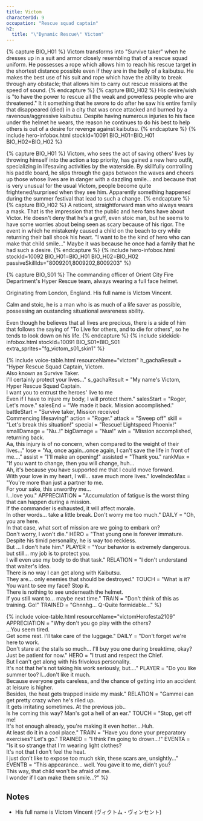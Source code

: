 ```yaml
---
title: Victom
characterId: 9
occupation: "Rescue squad captain"
h2:
  title: "\"Dynamic Rescue\" Victom"
---
```


{% capture BIO_H01 %}
Victom transforms into "Survive taker" when he dresses up in a suit and armor closely resembling that of a rescue squad uniform. He possesses a rope which allows him to reach his rescue target in the shortest distance possible even if they are in the belly of a kaibutsu.  He makes the best use of his suit and rope which have the ability to break through any obstacle; that allows him to carry out rescue missions at the speed of sound.
{% endcapture %}
{% capture BIO_H02 %}
His desire/wish is "to have the power to rescue all the weak and powerless people who are threatened." It it something that he swore to do after he saw his entire family that disappeared (died) in a city that was once attacked and burned by a ravenous/aggressive kaibutsu. Despite having numerous injuries to his face under the helmet he wears, the reason he continues to do his best to help others is out of a desire for revenge against kaibutsu.
{% endcapture %}
{% include hero-infobox.html stockId=10091 BIO_H01=BIO_H01 BIO_H02=BIO_H02 %}

{% capture BIO_H01 %}
Victom, who sees the act of saving others' lives by throwing himself into the action a top priority, has gained a new hero outfit, specializing in lifesaving activities by the waterside. By skillfully controlling his paddle board, he slips through the gaps between the waves and cheers up those whose lives are in danger with a dazzling smile... and because that is very unusual for the usual Victom, people become quite frightened/surprised when they see him. Apparently something happened during the summer festival that lead to such a change.
{% endcapture %}
{% capture BIO_H02 %}
A reticent, straightforward man who always wears a mask.  That is the impression that the public and hero fans have about Victor.  He doesn't deny that he's a gruff, even stoic man, but he seems to have some worries about being seen as scary because of his rigor.  The event in which he mistakenly caused a child on the beach to cry while returning their ball shook his heart. "I want to be the kind of hero who can make that child smile..." Maybe it was because he once had a family that he had such a desire.
{% endcapture %}
{% include hero-infobox.html stockId=10092 BIO_H01=BIO_H01 BIO_H02=BIO_H02 passiveSkillIds="8009201,8009202,8009203" %}

{% capture BIO_S01 %}
The commanding officer of Orient City Fire Department's Hyper Rescue team, always wearing a full face helmet.

Originating from London, England. His full name is Victom Vincent.

Calm and stoic, he is a man who is as much of a life saver as possible, possessing an oustanding situational awareness ability.

Even though he believes that all lives are precious, there is a side of him that follows the saying of "To Live for others, and to die for others", so he tends to look down on his life.
{% endcapture %}
{% include sidekick-infobox.html stockId=10091 BIO_S01=BIO_S01 extra_sprites="fg_victom_s01_skin1" %}

{% include voice-table.html resourceName="victom"
h_gachaResult = "Hyper Rescue Squad Captain, Victom.<br>Also known as Survive Taker.<br>I'll certainly protect your lives…"
s_gachaResult = "My name's Victom, Hyper Rescue Squad Captain.<br>I want you to entrust the heroes' live to me<br>Even if I have to injure my body, I will protect them."
salesStart = "Roger, Let's move."
salesEnd = "We made it back. Mission accomplished."
battleStart = "Survive taker, Mission received<br>Commencing lifesaving!"
action = "Roger."
attack = "Sweep off"
skill = "Let's break this situation!"
special = "Rescue! Lightspeed Phoenix!"
smallDamage = "Nu..!"
bigDamage = "Nua!"
win = "Mission accomplished, returning back.<br>Aa, this injury is of no concern, when compared to the weight of their lives…"
lose = "Aa, once again…once again, I can't save the life in front of me…."
assist = "I'll make an opening!"
assisted = "Thank you."
rankMax = "If you want to change, then you will change, huh…<br>Ah, it's because you have supported me that I could move forward.<br>With your love in my heart, I will... save much more lives."
loveIndexMax = "You're more than just a partner to me.<br>For your sake, this unworthy me…<br>I…love you."
APPRECIATION = "Accumulation of fatigue is the worst thing that can happen during a mission.<br>If the commander is exhausted, it will affect morale.<br>In other words... take a little break. Don't worry me too much."
DAILY = "Oh, you are here.<br>In that case, what sort of mission are we going to embark on?<br>Don't worry, I won't die."
HERO = "That young one is forever immature.<br>Despite his timid personality, he is way too reckless.<br>But ... I don't hate him."
PLAYER = "Your behavior is extremely dangerous.<br>but still... my job is to protect you.<br>I will even use my body to do that task."
RELATION = "I don't understand that waiter's idea.<br>There is no way I can get along with Kaibutsu.<br>They are... only enemies that should be destroyed."
TOUCH = "What is it? You want to see my face? Stop it.<br>There is nothing to see underneath the helmet.<br>If you still want to... maybe next time."
TRAIN = "Don't think of this as training. Go!"
TRAINED = "Ghnnhg... Q-Quite formidable…"
%}

{% include voice-table.html resourceName="victomHerofesta2109"
APPRECIATION = "Why don't you go play with the others?<br>...You seem tired.<br>Get some rest. I'll take care of the luggage."
DAILY = "Don't forget we're here to work.<br>Don't stare at the stalls so much... I'll buy you one during breaktime, okay?<br>Just be patient for now."
HERO = "I trust and respect the Chief.<br>But I can't get along with his frivolous personality.<br>It's not that he's not taking his work seriously, but...."
PLAYER = "Do you like summer too? I...don't like it much.<br>Because everyone gets careless, and the chance of getting into an accident at leisure is higher.<br>Besides, the heat gets trapped inside my mask."
RELATION = "Gammei can get pretty crazy when he's riled up.<br>It gets irritating sometimes. At the previous job..<br>Is he coming this way? Man's got a hell of an ear."
TOUCH = "Stop, get off me!<br>It's hot enough already, you're making it even hotter....Huh.<br>At least do it in a cool place."
TRAIN = "Have you done your preparatory exercises? Let's go."
TRAINED = "I think I'm going to drown...!"
EVENTA = "Is it so strange that I'm wearing light clothes?<br>It's not that I don't feel the heat.<br>I just don't like to expose too much skin, these scars are, unsightly..."
EVENTB = "This appearance... well. You gave it to me, didn't you?<br>This way, that child won't be afraid of me.<br>I wonder if I can make them smile...?"
%}

## Notes

- His full name is Victom Vincent (ヴィクトム・ヴィンセント)
